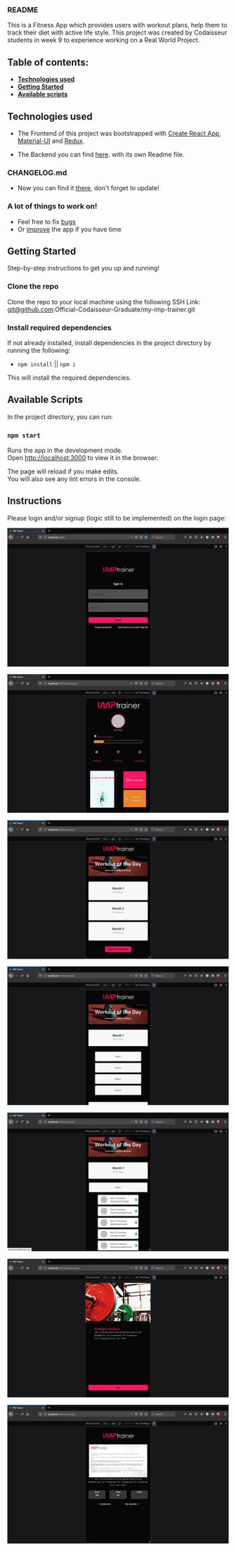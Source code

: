 ### README

This is a Fitness App which provides users with workout plans, help them to track their diet with active life style.
This project was created by Codaisseur students in week 9 to experience working on a Real World Project.

## Table of contents:

- **[Technologies used](#technologies-used)**
- **[Getting Started](#getting-started)**
- **[Available scripts](#available-scripts)**

## Technologies used

- The Frontend of this project was bootstrapped with [Create React App](https://github.com/facebook/create-react-app), [Material-UI](https://material-ui.com/) and [Redux](https://redux.js.org/introduction/getting-started).

- The Backend you can find [here](https://github.com/Official-Codaisseur-Graduate/my-imp-trainer-server). with its own Readme file.

### CHANGELOG.md

- Now you can find it [there](https://github.com/Official-Codaisseur-Graduate/my-imp-trainer/blob/development/CHANGELOG.md), don't forget to update!

### A lot of things to work on!

- Feel free to fix [bugs](https://github.com/Official-Codaisseur-Graduate/my-imp-trainer/issues)
- Or [improve](https://github.com/Official-Codaisseur-Graduate/my-imp-trainer/issues?q=is%3Aopen+is%3Aissue+label%3Aenhancement) the app if you have time

## Getting Started

Step-by-step instructions to get you up and running!

### Clone the repo

Clone the repo to your local machine using the following SSH Link: git@github.com:Official-Codaisseur-Graduate/my-imp-trainer.git

### Install required dependencies

If not already installed, install dependencies in the project directory by running the following:

- `npm install` || `npm i`

This will install the required dependencies.

## Available Scripts

In the project directory, you can run:

### `npm start`

Runs the app in the development mode.<br />
Open [http://localhost:3000](http://localhost:3000) to view it in the browser.

The page will reload if you make edits.<br />
You will also see any lint errors in the console.

## Instructions

Please login and/or signup (logic still to be implemented) on the login page:

![Login screenshot](/src/images/login-page.png)

![Dashboard screenshot](/src/images/dashboard-page.png)

![Calendar 1 screenshot](/src/images/calendar-page1.png)

![Calendar 2 screenshot](/src/images/calendar-page2.png)

![Calendar 3 screenshot](/src/images/calendar-page3.png)

![Workout 1 screenshot](/src/images/workout-page1.png)

![Workout 2 screenshot](/src/images/workout-page2.png)
